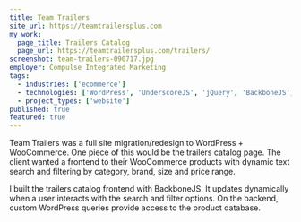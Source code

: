 ```yaml
---
title: Team Trailers
site_url: https://teamtrailersplus.com
my_work:
  page_title: Trailers Catalog
  page_url: https://teamtrailersplus.com/trailers/
screenshot: team-trailers-090717.jpg
employer: Compulse Integrated Marketing
tags:
  - industries: ['ecommerce']
  - technologies: ['WordPress', 'UnderscoreJS', 'jQuery', 'BackboneJS', 'Bootstrap']
  - project_types: ['website']
published: true
featured: true
---
```


Team Trailers was a full site migration/redesign to WordPress + WooCommerce. One piece of this would be the trailers catalog page. The client wanted a frontend to their WooCommerce products with dynamic text search and filtering by category, brand, size and price range.

I built the trailers catalog frontend with BackboneJS. It updates dynamically when a user interacts with the search and filter options. On the backend, custom WordPress queries provide access to the product database.
